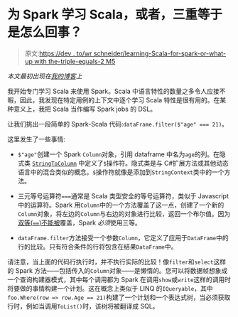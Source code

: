 # 为 Spark 学习 Scala，或者，三重等于是怎么回事？

> 原文:[https://dev . to/wr schneider/learning-Scala-for-spark-or-what-up with the-triple-equals-2 M5](https://dev.to/wrschneider/learning-scala-for-spark-or-whats-up-with-that-triple-equals-2m5)

*本文最初出现在[我的博客](http://wrschneider.github.io/2017/09/24/spark-triple-equals.html)上*

我开始专门学习 Scala 来使用 Spark。Scala 中语言特性的数量之多令人应接不暇，因此，我发现在特定用例的上下文中逐个学习 Scala 特性是很有用的。在某种意义上，我把 Scala 当作编写 Spark jobs 的 DSL。

让我们挑出一段简单的 Spark-Scala 代码:`dataFrame.filter($"age" === 21)`。

这里发生了一些事情:

*   `$"age"`创建一个 Spark `Column`对象，引用 dataframe 中名为`age`的列。在隐式类 [`StringToColumn`](https://spark.apache.org/docs/2.1.1/api/java/index.html?org/apache/spark/sql/SQLImplicits.StringToColumn.html) 中定义了`$`操作符。隐式类是与 C#扩展方法或其他动态语言中的混合类似的概念。`$`操作符就像是添加到`StringContext`类中的一个方法。

*   三元等号运算符`===`通常是 Scala 类型安全的等号运算符，类似于 Javascript 中的运算符。Spark 用`Column`中的一个方法覆盖了这一点，创建了一个新的`Column`对象，将左边的`Column`与右边的对象进行比较，返回一个布尔值。因为[双等(`==`)不能被](https://stackoverflow.com/questions/7681183/how-can-i-define-a-custom-equality-operation-that-will-be-used-by-immutable-set)覆盖，Spark *必须*使用三等。

*   `dataFrame.filter`方法接受一个参数`Column`，它定义了应用于`DataFrame`中的行的比较。只有符合条件的行将包含在结果`DataFrame`中。

请注意，当上面的代码行执行时，并不执行实际的比较！像`filter`和`select`这样的 Spark 方法——包括传入的`Column`对象——是懒惰的。您可以将数据帧想象成一个查询构建器模式，其中每个调用都为 Spark 在调用`show`或`write`这样的调用时将要做的事情构建一个计划。这在概念上类似于 LINQ 的`IQueryable`，其中`foo.Where(row => row.Age == 21)`构建了一个计划和一个表达式树，当必须获取行时，例如当调用`ToList()`时，该树将被翻译成 SQL。